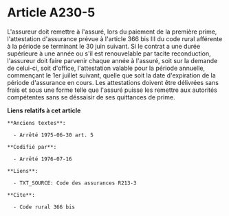 # Article A230-5

L'assureur doit remettre à l'assuré, lors du paiement de la première prime, l'attestation d'assurance prévue à l'article 366
bis III du code rural afférente à la période se terminant le 30 juin suivant. Si le contrat a une durée supérieure à une
année ou s'il est renouvelable par tacite reconduction, l'assureur doit faire parvenir chaque année à l'assuré, soit sur la
demande de celui-ci, soit d'office, l'attestation valable pour la période annuelle, commençant le 1er juillet suivant, quelle
que soit la date d'expiration de la période d'assurance en cours. Les attestations doivent être délivrées sans frais et sous
une forme telle que l'assuré puisse les remettre aux autorités compétentes sans se déssaisir de ses quittances de prime.

**Liens relatifs à cet article**

	**Anciens textes**:

	  - Arrêté 1975-06-30 art. 5

	**Codifié par**:

	  - Arrêté 1976-07-16

	**Liens**:

	  - TXT_SOURCE: Code des assurances R213-3

	**Cite**:

	  - Code rural 366 bis
